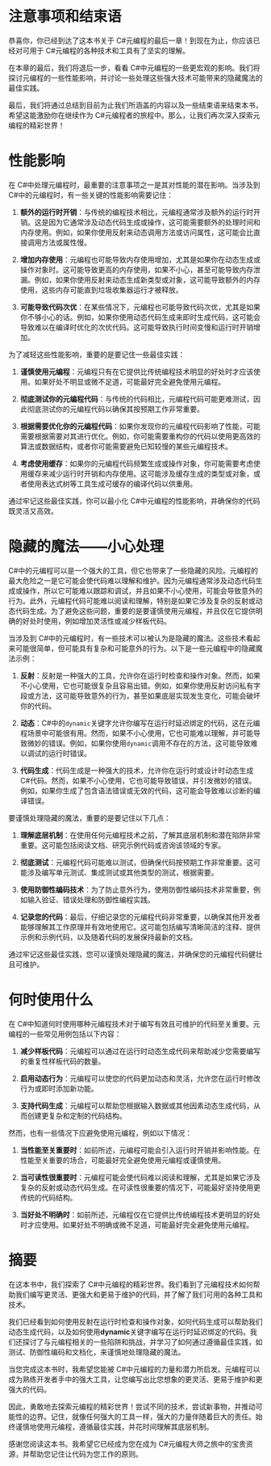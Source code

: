 

# 注意事项和结束语

恭喜你，你已经到达了这本书关于 C#元编程的最后一章！到现在为止，你应该已经对可用于 C#元编程的各种技术和工具有了坚实的理解。

在本章的最后，我们将退后一步，看看 C#中元编程的一些更宏观的影响。我们将探讨元编程的一些性能影响，并讨论一些处理这些强大技术可能带来的隐藏魔法的最佳实践。

最后，我们将通过总结到目前为止我们所涵盖的内容以及一些结束语来结束本书，希望这能激励你在继续作为 C#元编程者的旅程中。那么，让我们再次深入探索元编程的精彩世界！

# 性能影响

在 C#中处理元编程时，最重要的注意事项之一是其对性能的潜在影响。当涉及到 C#中的元编程时，有一些关键的性能影响需要记住：

1.  **额外的运行时开销**：与传统的编程技术相比，元编程通常涉及额外的运行时开销。这是因为它通常涉及动态代码生成或操作，这可能需要额外的处理时间和内存使用。例如，如果你使用反射来动态调用方法或访问属性，这可能会比直接调用方法或属性慢。

1.  **增加内存使用**：元编程也可能导致内存使用增加，尤其是如果你在动态生成或操作对象时。这可能导致更高的内存使用，如果不小心，甚至可能导致内存泄漏。例如，如果你使用反射来动态生成新类型或对象，这可能导致额外的内存使用，这些内存可能直到垃圾收集器运行才被释放。

1.  **可能导致代码次优**：在某些情况下，元编程也可能导致代码次优，尤其是如果你不够小心的话。例如，如果你使用动态代码生成来即时生成代码，这可能会导致难以在编译时优化的次优代码。这可能导致执行时间变慢和运行时开销增加。

为了减轻这些性能影响，重要的是要记住一些最佳实践：

1.  **谨慎使用元编程**：元编程只有在它提供比传统编程技术明显的好处时才应该使用。如果好处不明显或微不足道，可能最好完全避免使用元编程。

1.  **彻底测试你的元编程代码**：与传统的代码相比，元编程代码可能更难测试，因此彻底测试你的元编程代码以确保其按预期工作非常重要。

1.  **根据需要优化你的元编程代码**：如果你发现你的元编程代码影响了性能，可能需要根据需要对其进行优化。例如，你可能需要重构你的代码以使用更高效的算法或数据结构，或者你可能需要避免已知较慢的某些元编程技术。

1.  **考虑使用缓存**：如果你的元编程代码频繁生成或操作对象，你可能需要考虑使用缓存来减少运行时开销和内存使用。这可能涉及缓存生成的类型或对象，或者使用表达式树等工具生成可缓存的编译代码以供重用。

通过牢记这些最佳实践，你可以最小化 C#中元编程的性能影响，并确保你的代码既灵活又高效。

# 隐藏的魔法——小心处理

C#中的元编程可以是一个强大的工具，但它也带来了一些隐藏的风险。元编程的最大危险之一是它可能会使代码难以理解和维护。因为元编程通常涉及动态代码生成或操作，所以它可能难以跟踪和调试，并且如果不小心使用，可能会导致意外的行为。此外，元编程代码可能难以阅读和理解，特别是如果它涉及复杂的反射或动态代码生成。为了避免这些问题，重要的是要谨慎使用元编程，并且仅在它提供明确的好处时使用，例如增加灵活性或减少样板代码。

当涉及到 C#中的元编程时，有一些技术可以被认为是隐藏的魔法。这些技术看起来可能很简单，但可能具有复杂和可能意外的行为。以下是一些元编程中的隐藏魔法示例：

1.  **反射**：反射是一种强大的工具，允许你在运行时检查和操作对象。然而，如果不小心使用，它也可能很复杂且容易出错。例如，如果你使用反射访问私有字段或方法，这可能导致意外的行为，甚至如果底层实现发生变化，可能会破坏你的代码。

1.  **动态**：C#中的`dynamic`关键字允许你编写在运行时延迟绑定的代码，这在元编程场景中可能很有用。然而，如果不小心使用，它也可能难以理解，并可能导致微妙的错误。例如，如果你使用`dynamic`调用不存在的方法，这可能导致难以调试的运行时错误。

1.  **代码生成**：代码生成是一种强大的技术，允许你在运行时或设计时动态生成 C#代码。然而，如果不小心使用，它也可能导致错误，并引发微妙的错误。例如，如果你生成了包含语法错误或无效的代码，这可能会导致难以诊断的编译错误。

要谨慎处理隐藏的魔法，重要的是要记住以下几点：

1.  **理解底层机制**：在使用任何元编程技术之前，了解其底层机制和潜在陷阱非常重要。这可能包括阅读文档、研究示例代码或咨询该领域的专家。

1.  **彻底测试**：元编程代码可能难以测试，但确保代码按预期工作非常重要。这可能涉及编写单元测试、集成测试或其他类型的测试，根据需要。

1.  **使用防御性编码技术**：为了防止意外行为，使用防御性编码技术非常重要，例如输入验证、错误处理和防御性编程实践。

1.  **记录您的代码**：最后，仔细记录您的元编程代码非常重要，以确保其他开发者能够理解其工作原理并有效地使用它。这可能包括编写清晰简洁的注释、提供示例和示例代码，以及随着代码的发展保持最新的文档。

通过牢记这些最佳实践，您可以谨慎处理隐藏的魔法，并确保您的元编程代码健壮且可维护。

# 何时使用什么

在 C#中知道何时使用哪种元编程技术对于编写有效且可维护的代码至关重要。元编程的一些常见用例包括以下内容：

1.  **减少样板代码**：元编程可以通过在运行时动态生成代码来帮助减少您需要编写的重复性样板代码的数量。

1.  **启用动态行为**：元编程可以使您的代码更加动态和灵活，允许您在运行时修改行为或即时添加新功能。

1.  **支持代码生成**：元编程可以帮助您根据输入数据或其他因素动态生成代码，从而创建更复杂和定制的代码结构。

然而，也有一些情况下应避免使用元编程，例如以下情况：

1.  **当性能至关重要时**：如前所述，元编程可能会引入运行时开销并影响性能。在性能至关重要的场合，可能最好完全避免使用元编程或谨慎使用。

1.  **当可读性很重要时**：元编程可能会使代码难以阅读和理解，尤其是如果它涉及复杂的反射或动态代码生成。在可读性很重要的情况下，可能最好坚持使用更传统的代码结构。

1.  **当好处不明确时**：如前所述，元编程仅在它提供比传统编程技术更明显的好处时才应使用。如果好处不明确或微不足道，可能最好完全避免使用元编程。

# 摘要

在这本书中，我们探索了 C#中元编程的精彩世界。我们看到了元编程技术如何帮助我们编写更灵活、更强大和更易于维护的代码，并了解了我们可用的各种工具和技术。

我们已经看到如何使用反射在运行时检查和操作对象，如何代码生成可以帮助我们动态生成代码，以及如何使用**dynamic**关键字编写在运行时延迟绑定的代码。我们还探讨了与元编程相关的一些陷阱和挑战，并学习了如何通过遵循最佳实践，如测试、防御性编码和文档化，来谨慎地处理隐藏的魔法。

当您完成这本书时，我希望您能被 C#中元编程的力量和潜力所启发。元编程可以成为熟练开发者手中的强大工具，让您编写出比您想象的更灵活、更易于维护和更强大的代码。

因此，勇敢地去探索元编程的精彩世界！尝试不同的技术，尝试新事物，并推动可能性的边界。记住，就像任何强大的工具一样，强大的力量伴随着巨大的责任。始终谨慎地使用元编程，遵循最佳实践，并花时间理解其底层机制。

感谢您阅读这本书。我希望它已经成为您在成为 C#元编程大师之旅中的宝贵资源，并帮助您记住让代码为您工作的原则。
